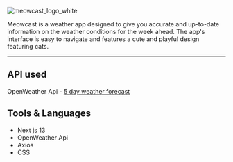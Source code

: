 ![meowcast_logo_white](https://user-images.githubusercontent.com/91308007/221099974-22e84b57-8c4f-413b-a490-b442556960d4.png)

Meowcast is a weather app designed to give you accurate and up-to-date information on the weather conditions for the week ahead. The app's interface is easy to navigate and features a cute and playful design featuring cats.
<hr>

## API used

OpenWeather Api - <a href='https://openweathermap.org/forecast5'>5 day weather forecast</a>

## Tools & Languages
- Next js 13
- OpenWeather Api
- Axios
- CSS


